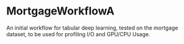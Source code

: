 # MortgageWorkflowA
An initial workflow for tabular deep learning, tested on the mortgage dataset, to be used for profiling I/O and GPU/CPU Usage. 
